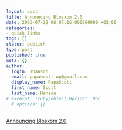 ```yaml
---
layout: post
title: Announcing Blosxom 2.0
date: 2003-07-22 06:07:16.000000000 +02:00
categories:
- quick links
tags: []
status: publish
type: post
published: true
meta: {}
author:
  login: shanson
  email: papascott-wp@gmail.com
  display_name: PapaScott
  first_name: Scott
  last_name: Hanson
# excerpt: !ruby/object:Hpricot::Doc
  # options: {}
---
```

<p><a title="Trust Alwin's advice, he's tried them all!" href="http://ahawkins.org/comments.php?id=P1384_0_1_0">Announcing Blosxom 2.0</a></p>
